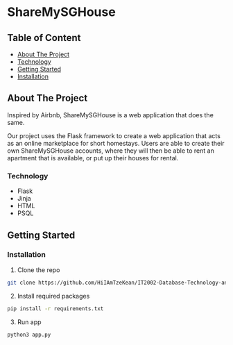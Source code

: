 <!-- PROJECT TITLE -->
# ShareMySGHouse

<!-- TABLE OF CONTENTS -->
## Table of Content
- [About The Project](#about-the-project)
- [Technology](#technology)
- [Getting Started](#getting-started)
- [Installation](#installation)

<!-- ABOUT THE PROJECT -->
## About The Project
Inspired by Airbnb, ShareMySGHouse is a web application that does the same. 

Our project uses the Flask framework to create a web application that acts as an online marketplace for short homestays. Users are able to create their own ShareMySGHouse accounts, where they will then be able to rent an apartment that is available, or put up their houses for rental.

### Technology
* Flask
* Jinja
* HTML
* PSQL

<!-- GETTING STARTED -->
## Getting Started

### Installation
1. Clone the repo
  ```sh
  git clone https://github.com/HiIAmTzeKean/IT2002-Database-Technology-and-Management.git
  ```
2. Install required packages
  ```sh
  pip install -r requirements.txt
  ```
3. Run app
  ```sh
  python3 app.py
  ```
